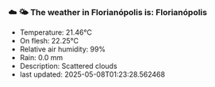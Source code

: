 ### ☁️ 🌤️  The weather in Florianópolis is: Florianópolis

- Temperature: 21.46°C
- On flesh: 22.25°C
- Relative air humidity: 99%
- Rain: 0.0 mm
- Description: Scattered clouds
- last updated: 2025-05-08T01:23:28.562468

